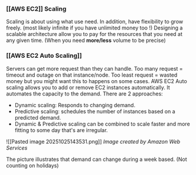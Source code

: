 ### [[AWS EC2]] Scaling

Scaling is about using what use need.
In addition, have flexibility to grow freely. (most likely infinite if you have unlimited money too !)
Designing a scalable architecture allow you to pay for the resources that you need at any given time. (When you need **more/less** volume to be precise)

### [[AWS EC2 Auto Scaling]]
Servers can get more request than they can handle.
Too many request = timeout and outage on that instance/node.
Too least request = wasted money but you might want this to happens on some cases.
AWS EC2 Auto scaling allows you to add or remove EC2 instances automatically. 
It automates the capacity to the demand.
There are 2 approaches:
- Dynamic scaling: Responds to changing demand.
- Predictive scaling: schedules the number of instances based on a predicted demand.
- Dynamic & Predictive scaling can be combined to scale faster and more fitting to some day that's are irregular.

![[Pasted image 20251025143531.png]]
*Image created by Amazon Web Services*

The picture illustrates that demand can change during a week based. (Not counting on holidays)
